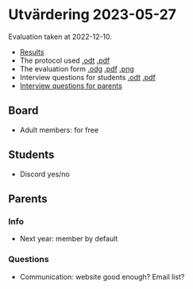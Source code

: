 # Utvärdering 2023-05-27

Evaluation taken at 2022-12-10.
 
 * [Results](results.md)
 * The protocol used [.odt](protokoll.odt) [.pdf](protokoll.pdf)
 * The evaluation form [.odg](utvardering.odg) [.pdf](utvardering.pdf) [.png](utvardering.png)
 * Interview questions for students [.odt](questions.odt) [.pdf](questions.pdf)
 * [Interview questions for parents](questions_parents.md)

## Board

 * Adult members: for free

## Students

 * Discord yes/no

## Parents

### Info

 * Next year: member by default

### Questions

 * Communication: website good enough? Email list?

